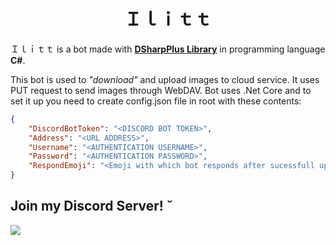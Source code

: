 <p><h1 align="center">Ｉｌｉｔｔ</h1></p>

Ｉｌｉｔｔ is a bot made with **[DSharpPlus Library](https://github.com/NaamloosDT/DSharpPlus)** in programming language **C#**.

This bot is used to *"download"* and upload images to cloud service.
It uses PUT request to send images through WebDAV.
Bot uses .Net Core and to set it up you need to create config.json file in root with these contents:
```json
{
    "DiscordBotToken": "<DISCORD BOT TOKEN>",
    "Address": "<URL ADDRESS>",
    "Username": "<AUTHENTICATION USERNAME>",
    "Password": "<AUTHENTICATION PASSWORD>",
    "RespondEmoji": "<Emoji with which bot responds after sucessfull upload | ex: :ok: >"
}
```
<h2>Join my Discord Server! ˇ</h2>
<a href="https://discord.gg/Gneap49"><img src="https://discordapp.com/api/guilds/363965764987912192/embed.png?style=banner4"/></a>
